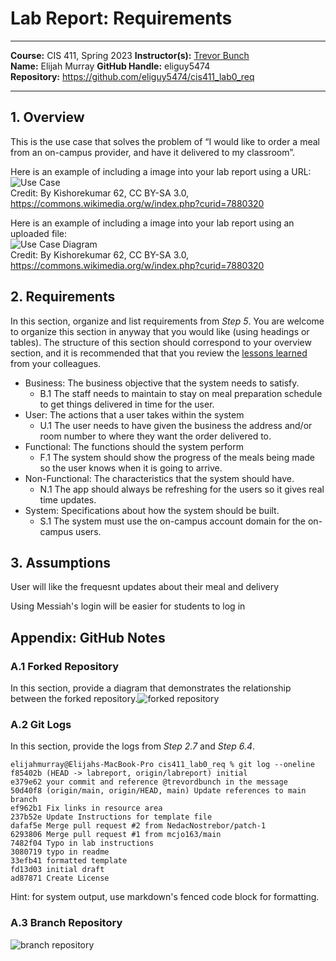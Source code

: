 # Lab Report: Requirements
___
**Course:** CIS 411, Spring 2023 
**Instructor(s):** [Trevor Bunch](https://github.com/trevordbunch)  
**Name:** Elijah Murray 
**GitHub Handle:** eliguy5474  
**Repository:**  https://github.com/eliguy5474/cis411_lab0_req
___

## 1. Overview
This is the use case that solves the problem of “I would like to order a meal from an on-campus provider, and have it delivered to my classroom”.

Here is an example of including a image into your lab report using a URL:  
![Use Case](https://commons.wikimedia.org/wiki/File:Use_case_restaurant_model.svg#/media/File:Use_case_restaurant_model.svg)  
Credit: By Kishorekumar 62, CC BY-SA 3.0, https://commons.wikimedia.org/w/index.php?curid=7880320

Here is an example of including a image into your lab report using an uploaded file:  
![Use Case Diagram](https://docs.google.com/drawings/d/e/2PACX-1vRR7ZnF5zVMvBZwUheWiGoqVnuYp-RdqGWq4a39ioJLmtMo_-bc6xFzJXC3jn1jyoOGvzdDikGttjiq/pub?w=960&h=720)  
Credit: By Kishorekumar 62, CC BY-SA 3.0, https://commons.wikimedia.org/w/index.php?curid=7880320

## 2. Requirements
In this section, organize and list requirements from *Step 5*.  You are welcome to organize this section in anyway that you would like (using headings or tables).  The structure of this section should correspond to your overview section, and it is recommended that that you review the [lessons learned](../lessonsLearned.md) from your colleagues.

  - Business: The business objective that the system needs to satisfy.
    - B.1 The staff needs to maintain to stay on meal preparation schedule to get things delivered in time for the user.
  - User: The actions that a user takes within the system
    - U.1 The user needs to have given the business the address and/or room number to where they want the order delivered to.
-   Functional: The functions should the system perform
    - F.1 The system should show the progress of the meals being made so the user knows when it is going to arrive.
 - Non-Functional: The characteristics that the system should have.
    - N.1 The app should always be refreshing for the users so it gives real time updates.
- System: Specifications about how the system should be built.
    - S.1 The system must use the on-campus account domain for the on-campus users.


## 3. Assumptions
User will like the frequesnt updates about their meal and delivery

Using Messiah's login will be easier for students to log in

## Appendix: GitHub Notes


### A.1 Forked Repository
In this section, provide a diagram that demonstrates the relationship between the forked repository.![forked repository](https://docs.google.com/drawings/d/e/2PACX-1vTM0zxHXb-OF8sXdtVEfavkz513Y0kQ_CK6jGiF4yjrAKpag6HZUwHYmBdiEjcBLIItt4FgVKBhgBcJ/pub?w=960&h=720)
### A.2 Git Logs
In this section, provide the logs from *Step 2.7* and *Step 6.4*.
~~~
elijahmurray@Elijahs-MacBook-Pro cis411_lab0_req % git log --oneline
f85402b (HEAD -> labreport, origin/labreport) initial
e379e62 your commit and reference @trevordbunch in the message
50d40f8 (origin/main, origin/HEAD, main) Update references to main branch
ef962b1 Fix links in resource area
237b52e Update Instructions for template file
dafaf5e Merge pull request #2 from NedacNostrebor/patch-1
6293806 Merge pull request #1 from mcjo163/main
7482f04 Typo in lab instructions
3080719 typo in readme
33efb41 formatted template
fd13d03 initial draft
ad87871 Create License
~~~

Hint: for system output, use markdown's fenced code block for formatting.

### A.3 Branch Repository
![branch repository](https://docs.google.com/drawings/d/e/2PACX-1vTQM38_XBcK-XtYehgIOYoGxdljwdWIybTJ74Jfx9ZfxeRuhFwcimkOAyzewDoQ9CgLJM57wiTd-VBw/pub?w=960&h=720)
